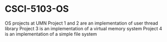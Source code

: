 # CSCI-5103-OS
OS projects at UMN
Project 1 and 2 are an implementation of user thread library
Project 3 is an implementation of a virtual memory system
Project 4 is an implementation of a simple file system
